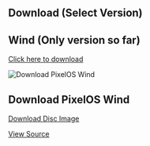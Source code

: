 ## Download (Select Version)
## Wind (Only version so far)
[Click here to download](https://github.com/PixelPlugins/PixelOS/blob/master/downloads.md#download-pixelos-wind)

![Download PixelOS Wind](https://cdn2.iconfinder.com/data/icons/weather-24/256/High_Wind-512.png)

## Download PixelOS Wind
[Download Disc Image](https://raw.githubusercontent.com/PixelPlugins/PixelOS/master/wind/pixelos.img)

[View Source](https://raw.githubusercontent.com/PixelPlugins/PixelOS/master/wind/pixelos.asm)
